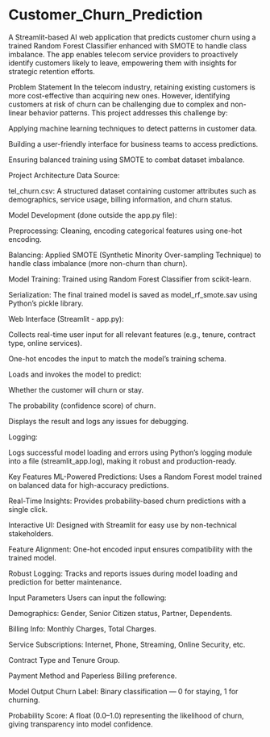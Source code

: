# Customer_Churn_Prediction
A Streamlit-based AI web application that predicts customer churn using a trained Random Forest Classifier enhanced with SMOTE to handle class imbalance. The app enables telecom service providers to proactively identify customers likely to leave, empowering them with insights for strategic retention efforts.

Problem Statement
In the telecom industry, retaining existing customers is more cost-effective than acquiring new ones. However, identifying customers at risk of churn can be challenging due to complex and non-linear behavior patterns. This project addresses this challenge by:

Applying machine learning techniques to detect patterns in customer data.

Building a user-friendly interface for business teams to access predictions.

Ensuring balanced training using SMOTE to combat dataset imbalance.

Project Architecture
Data Source:

tel_churn.csv: A structured dataset containing customer attributes such as demographics, service usage, billing information, and churn status.

Model Development (done outside the app.py file):

Preprocessing: Cleaning, encoding categorical features using one-hot encoding.

Balancing: Applied SMOTE (Synthetic Minority Over-sampling Technique) to handle class imbalance (more non-churn than churn).

Model Training: Trained using Random Forest Classifier from scikit-learn.

Serialization: The final trained model is saved as model_rf_smote.sav using Python’s pickle library.

Web Interface (Streamlit - app.py):

Collects real-time user input for all relevant features (e.g., tenure, contract type, online services).

One-hot encodes the input to match the model’s training schema.

Loads and invokes the model to predict:

Whether the customer will churn or stay.

The probability (confidence score) of churn.

Displays the result and logs any issues for debugging.

Logging:

Logs successful model loading and errors using Python’s logging module into a file (streamlit_app.log), making it robust and production-ready.

Key Features
 ML-Powered Predictions: Uses a Random Forest model trained on balanced data for high-accuracy predictions.

Real-Time Insights: Provides probability-based churn predictions with a single click.

Interactive UI: Designed with Streamlit for easy use by non-technical stakeholders.

Feature Alignment: One-hot encoded input ensures compatibility with the trained model.

Robust Logging: Tracks and reports issues during model loading and prediction for better maintenance.

Input Parameters
Users can input the following:

Demographics: Gender, Senior Citizen status, Partner, Dependents.

Billing Info: Monthly Charges, Total Charges.

Service Subscriptions: Internet, Phone, Streaming, Online Security, etc.

Contract Type and Tenure Group.

Payment Method and Paperless Billing preference.

Model Output
Churn Label: Binary classification — 0 for staying, 1 for churning.

Probability Score: A float (0.0–1.0) representing the likelihood of churn, giving transparency into model confidence.

